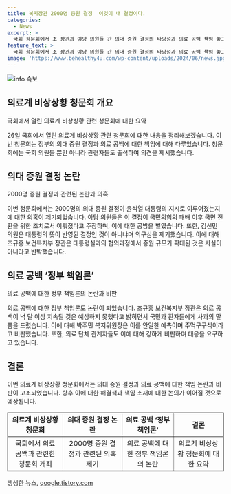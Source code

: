 ```yaml
---
title: 복지장관 2000명 증원 결정  이것이 내 결정이다.
categories:
  - News
excerpt: >
  국회 청문회에서 조 장관과 야당 의원들 간 의대 증원 결정의 타당성과 의료 공백 책임 놓고 공방이 벌어졌다. 국민의힘이 대통령실과 협의하여 의대 증원을 추진했는지 의문이 제기되었고, 정부는 이를 반박했다. 또한 의협 회장은 의료 공백을 복지부 공무원의 탓으로 지적하며 사과를 거부하고, 논란이 되었던 발언에 대해 반박했다. 요약하자면 의대 증원 결정과 의료 공백에 대한 책임을 놓고 극심한 공방이 벌어졌으며, 의협 회장의 발언 논란 등이 두각을 나타내고 있다.
feature_text: >
  국회 청문회에서 조 장관과 야당 의원들 간 의대 증원 결정의 타당성과 의료 공백 책임 놓고 공방이 벌어졌다. 국민의힘이 대통령실과 협의하여 의대 증원을 추진했는지 의문이 제기되었고, 정부는 이를 반박했다. 또한 의협 회장은 의료 공백을 복지부 공무원의 탓으로 지적하며 사과를 거부하고, 논란이 되었던 발언에 대해 반박했다. 요약하자면 의대 증원 결정과 의료 공백에 대한 책임을 놓고 극심한 공방이 벌어졌으며, 의협 회장의 발언 논란 등이 두각을 나타내고 있다.
image: 'https://www.behealthy4u.com/wp-content/uploads/2024/06/news.jpg'
---
```


<p><img src="https://www.behealthy4u.com/wp-content/uploads/2024/06/news.jpg" alt="info 속보" /></p>

<h2 data-ke-size="size26">의료계 비상상황 청문회 개요</h2>

<p>국회에서 열린 의료계 비상상황 관련 청문회에 대한 요약</p>

<p data-ke-size="size16">26일 국회에서 열린 의료계 비상상황 관련 청문회에 대한 내용을 정리해보겠습니다. 이번 청문회는 정부의 의대 증원 결정과 의료 공백에 대한 책임에 대해 다루었습니다. 청문회에는 국회 의원들 뿐만 아니라 관련자들도 출석하여 의견을 제시했습니다.</p>

<h2 data-ke-size="size26">의대 증원 결정 논란</h2>

<p>2000명 증원 결정과 관련된 논란과 의혹</p>

<p data-ke-size="size16">이번 청문회에서는 2000명의 의대 증원 결정이 윤석열 대통령의 지시로 이루어졌는지에 대한 의혹이 제기되었습니다. 야당 의원들은 이 결정이 국민의힘의 패배 이후 국면 전환을 위한 조치로서 이뤄졌다고 주장하며, 이에 대한 공방을 벌였습니다. 또한, 김선민 의원은 대통령의 뜻이 반영된 결정인 것이 아니냐며 의구심을 제기했습니다. 이에 대해 조규홍 보건복지부 장관은 대통령실과의 협의과정에서 증원 규모가 확대된 것은 사실이 아니라고 반박했습니다.</p>

<h2 data-ke-size="size26">의료 공백 ‘정부 책임론’</h2>

<p>의료 공백에 대한 정부 책임론의 논란과 비판</p>

<p data-ke-size="size16">의료 공백에 대한 정부 책임론도 논란이 되었습니다. 조규홍 보건복지부 장관은 의료 공백이 넉 달 이상 지속될 것은 예상하지 못했다고 밝히면서 국민과 환자들에게 사과의 말씀을 드렸습니다. 이에 대해 박주민 복지위원장은 이를 안일한 예측이며 주먹구구식이라고 비판했습니다. 또한, 의료 단체 관계자들도 이에 대해 강하게 비판하며 대응을 요구하고 있습니다.</p>

<h2 data-ke-size="size26">결론</h2>

<p>이번 의료계 비상상황 청문회에서는 의대 증원 결정과 의료 공백에 대한 책임 논란과 비판이 고조되었습니다. 향후 이에 대한 해결책과 책임 소재에 대한 논의가 이어질 것으로 예상됩니다.</p>

<table style="width: 100%;" border="1">
<tbody>
<tr>
<td style="text-align: center; height: 17px;"><b>의료계 비상상황 청문회</b></td>
<td style="text-align: center; height: 17px;"><b>의대 증원 결정 논란</b></td>
<td style="text-align: center; height: 17px;"><b>의료 공백 ‘정부 책임론’</b></td>
<td style="text-align: center; height: 17px;"><b>결론</b></td>
</tr>
<tr>
<td style="text-align: center; height: 17px;">국회에서 의료 공백과 관련한 청문회 개최</td>
<td style="text-align: center; height: 17px;">2000명 증원 결정과 관련된 의혹 제기</td>
<td style="text-align: center; height: 17px;">의료 공백에 대한 정부 책임론의 논란</td>
<td style="text-align: center; height: 17px;">의료계 비상상황 청문회에 대한 요약</td>
</tr>
</tbody>
</table>
생생한 뉴스, <a href="https://qoogle.tistory.com" rel="dofollow">qoogle.tistory.com</a>


